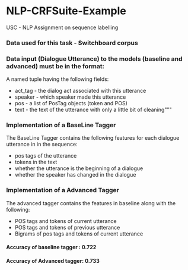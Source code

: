 # NLP-CRFSuite-Example
USC - NLP Assignment on sequence labelling

### Data used for this task - Switchboard corpus

### Data input (Dialogue Utterance) to the models (baseline and advanced) must be in the format:
A named tuple having the following fields:
-  act_tag - the dialog act associated with this utterance
-  speaker - which speaker made this utterance
-  pos - a list of PosTag objects (token and POS)
-  text - the text of the utterance with only a little bit of cleaning"""

### Implementation of a BaseLine Tagger ###

The BaseLine Tagger contains the following features for each dialogue utterance in in the sequence:
 - pos tags of the utterance
 - tokens in the text
 - whether the utterance is the beginning of a dialogue
 - whether the speaker has changed in the dialogue
 
 
### Implementation of a Advanced Tagger ###

The advanced tagger contains the features in baseline along with the following:
- POS tags and tokens of current utterance
- POS tags and tokens of previous utterance
- Bigrams of pos tags and tokens of current utterance

#### Accuracy of baseline tagger : 0.722
#### Accuracy of Advanced tagger: 0.733
